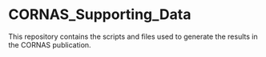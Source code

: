 # CORNAS_Supporting_Data #
This repository contains the scripts and files used to generate the results in the CORNAS publication.
